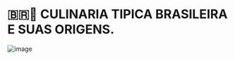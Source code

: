 # 🇧🇷🍲 CULINARIA TIPICA BRASILEIRA E SUAS ORIGENS.



![image](https://github.com/brendakarl2008/CULINARIA-TIPICA-BRASILEIRA-E-SUAS-ORIGENS/assets/132913371/d2f3c6e0-b747-4059-a91f-7f8b7b517564)

